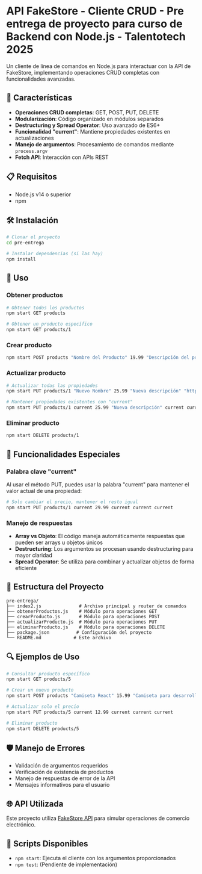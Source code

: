 # API FakeStore - Cliente CRUD - Pre entrega de proyecto para curso de Backend con Node.js - Talentotech 2025

Un cliente de línea de comandos en Node.js para interactuar con la API de FakeStore, implementando operaciones CRUD completas con funcionalidades avanzadas.

## 🚀 Características

- **Operaciones CRUD completas**: GET, POST, PUT, DELETE
- **Modularización**: Código organizado en módulos separados
- **Destructuring y Spread Operator**: Uso avanzado de ES6+
- **Funcionalidad "current"**: Mantiene propiedades existentes en actualizaciones
- **Manejo de argumentos**: Procesamiento de comandos mediante `process.argv`
- **Fetch API**: Interacción con APIs REST

## 📋 Requisitos

- Node.js v14 o superior
- npm

## 🛠️ Instalación

```bash
# Clonar el proyecto
cd pre-entrega

# Instalar dependencias (si las hay)
npm install
```

## 📖 Uso

### Obtener productos

```bash
# Obtener todos los productos
npm start GET products

# Obtener un producto específico
npm start GET products/1
```

### Crear producto

```bash
npm start POST products "Nombre del Producto" 19.99 "Descripción del producto" "https://imagen.jpg" "categoria"
```

### Actualizar producto

```bash
# Actualizar todas las propiedades
npm start PUT products/1 "Nuevo Nombre" 25.99 "Nueva descripción" "https://nueva-imagen.jpg" "nueva-categoria"

# Mantener propiedades existentes con "current"
npm start PUT products/1 current 25.99 "Nueva descripción" current current
```

### Eliminar producto

```bash
npm start DELETE products/1
```

## 🔧 Funcionalidades Especiales

### Palabra clave "current"

Al usar el método PUT, puedes usar la palabra "current" para mantener el valor actual de una propiedad:

```bash
# Solo cambiar el precio, mantener el resto igual
npm start PUT products/1 current 29.99 current current current
```

### Manejo de respuestas

- **Array vs Objeto**: El código maneja automáticamente respuestas que pueden ser arrays u objetos únicos
- **Destructuring**: Los argumentos se procesan usando destructuring para mayor claridad
- **Spread Operator**: Se utiliza para combinar y actualizar objetos de forma eficiente

## 📁 Estructura del Proyecto

```
pre-entrega/
├── index2.js              # Archivo principal y router de comandos
├── obtenerProductos.js    # Módulo para operaciones GET
├── crearProducto.js       # Módulo para operaciones POST
├── actualizarProducto.js  # Módulo para operaciones PUT
├── eliminarProducto.js    # Módulo para operaciones DELETE
├── package.json          # Configuración del proyecto
└── README.md            # Este archivo
```

## 🔍 Ejemplos de Uso

```bash
# Consultar producto específico
npm start GET products/5

# Crear un nuevo producto
npm start POST products "Camiseta React" 15.99 "Camiseta para desarrolladores" "https://ejemplo.jpg" "clothing"

# Actualizar solo el precio
npm start PUT products/5 current 12.99 current current current

# Eliminar producto
npm start DELETE products/5
```

## 🛡️ Manejo de Errores

- Validación de argumentos requeridos
- Verificación de existencia de productos
- Manejo de respuestas de error de la API
- Mensajes informativos para el usuario

## 🌐 API Utilizada

Este proyecto utiliza [FakeStore API](https://fakestoreapi.com/) para simular operaciones de comercio electrónico.

## 📝 Scripts Disponibles

- `npm start`: Ejecuta el cliente con los argumentos proporcionados
- `npm test`: (Pendiente de implementación)
